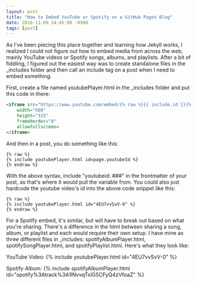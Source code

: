 ```yaml
---
layout: post
title: "How to Embed YouTube or Spotify on a GitHub Pages Blog"
date: 2018-11-09 14:45:00 -0500
tags: [post]
---
```


As I've been piecing this place together and learning how Jekyll works, I realized I could not figure out how to embed media from across the web, mainly YouTube videos or Spotify songs, albums, and playlists. After a bit of fiddling, I figured out the easiest way was to create standalone files in the _includes folder and then call an include tag on a post when I need to embed something.

First, create a file named youtubePlayer.html in the _includes folder and put this code in there:

```html
<iframe src="https://www.youtube.com/embed/{% raw %}{{ include.id }}{% endraw %}" 
    width="560" 
    height="315"
    frameborder="0" 
    allowfullscreen>
</iframe>
```

And then in a post, you do something like this:
```
{% raw %}
{% include youtubePlayer.html id=page.youtubeId %}
{% endraw %}
```

With the above syntax, include "youtubeid: ###" in the frontmatter of your post, as that's where it would pull the variable from. You could also just hardcode the youtube video's id into the above code snippet like this:

```
{% raw %}
{% include youtubePlayer.html id="4EU7vvSvV-0" %}
{% endraw %}
```

For a Spotify embed, it's similar, but will have to break out based on what you're sharing. There's a difference in the html between sharing a song, album, or playlist and each would require their own setup. I have mine as three different files in _includes: spotifyAlbumPlayer.html, spotifySongPlayer.html, and spotifyPlaylist.html. Here's what they look like:

YouTube Video:
{% include youtubePlayer.html id="4EU7vvSvV-0" %}

Spotify Album:
{% include spotifyAlbumPlayer.html id="spotify%3Atrack%3A1lNvvqTxIG5CFyQ4zVfoaZ" %}